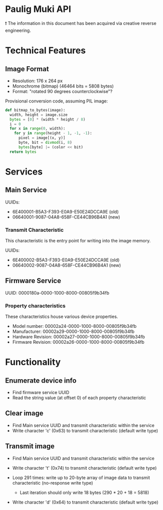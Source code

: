 # Paulig Muki API

:exclamation: The information in this document has been acquired via creative reverse engineering.

# Technical Features

## Image Format

* Resolution: 176 x 264 px
* Monochrome (bitmap) (46464 bits = 5808 bytes)
* Format: "rotated 90 degrees counterclockwise"?

Provisional conversion code, assuming PIL image:

```python
def bitmap_to_bytes(image):
  width, height = image.size
  bytes = [0] * (width * height / 8)
  i = 0
  for x in range(0, width):
    for y in range(height - 1, -1, -1):
      pixel = image[(x, y)]
      byte, bit = divmod(i, 8)
      bytes[byte] |= (color << bit)
  return bytes
```

# Services

## Main Service

UUIDs:

* 6E400001-B5A3-F393-E0A9-E50E24DCCA9E (old)
* 06640001-9087-04A8-658F-CE44CB96B4A1 (new)

### Transmit Characteristic

This characteristic is the entry point for writing into the image memory.

UUIDs:

* 6E400002-B5A3-F393-E0A9-E50E24DCCA9E (old)
* 06640002-9087-04A8-658F-CE44CB96B4A1 (new)

## Firmware Service

UUID: 0000180a-0000-1000-8000-00805f9b34fb

### Property characteristics

These characteristics house various device properties.

* Model number: 00002a24-0000-1000-8000-00805f9b34fb
* Manufacturer: 00002a29-0000-1000-8000-00805f9b34fb
* Hardware Revision: 00002a27-0000-1000-8000-00805f9b34fb
* Firmware Revision: 00002a26-0000-1000-8000-00805f9b34fb

# Functionality

## Enumerate device info

* Find firmware service UUID
* Read the string value (at offset 0) of each property characteristic

## Clear image

* Find Main service UUID and transmit characteristic within the service
* Write character 'c' (0x63) to transmit characteristic (default write type)

## Transmit image

* Find Main service UUID and transmit characteristic within the service
* Write character 't' (0x74) to transmit characteristic (default write type)
* Loop 291 times: write up to 20-byte array of image data to transmit characteristic (no-response write type)
  * Last iteration should only write 18 bytes (290 * 20 + 18 = 5818)

* Write character 'd' (0x64) to transmit characteristic (default write type)
